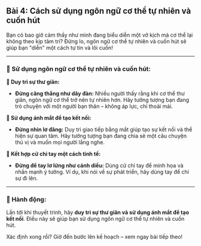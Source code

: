 ## Bài 4: Cách sử dụng ngôn ngữ cơ thể tự nhiên và cuốn hút

Bạn có bao giờ cảm thấy như mình đang biểu diễn một vở kịch mà cơ thể lại không theo kịp tâm trí? Đừng lo, ngôn ngữ cơ thể tự nhiên và cuốn hút sẽ giúp bạn "diễn" một cách tự tin và lôi cuốn!

---

### 📌 Sử dụng ngôn ngữ cơ thể tự nhiên và cuốn hút:

**🔹 Duy trì sự thư giãn:**
- **Đừng căng thẳng như dây đàn:** Nhiều người thấy rằng khi cơ thể thư giãn, ngôn ngữ cơ thể trở nên tự nhiên hơn. Hãy tưởng tượng bạn đang trò chuyện với một người bạn thân – không áp lực, chỉ thoải mái.

**🔹 Sử dụng ánh mắt để tạo kết nối:**
- **Đừng nhìn lơ đãng:** Duy trì giao tiếp bằng mắt giúp tạo sự kết nối và thể hiện sự quan tâm. Hãy tưởng tượng bạn đang chia sẻ một câu chuyện thú vị và muốn mọi người lắng nghe.

**🔹 Kết hợp cử chỉ tay một cách tinh tế:**
- **Đừng để tay lơ lửng như cánh diều:** Dùng cử chỉ tay để minh họa và nhấn mạnh ý tưởng. Ví dụ, khi nói về sự phát triển, hãy dùng tay để chỉ sự đi lên.

---

### 🚀 Hành động:

Lần tới khi thuyết trình, hãy **duy trì sự thư giãn và sử dụng ánh mắt để tạo kết nối**. Điều này sẽ giúp bạn sử dụng ngôn ngữ cơ thể tự nhiên và cuốn hút.

Xác định xong rồi? Giờ đến bước lên kế hoạch – xem ngay bài tiếp theo!
